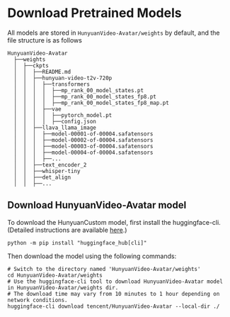 # Download Pretrained Models

All models are stored in `HunyuanVideo-Avatar/weights` by default, and the file structure is as follows
```shell
HunyuanVideo-Avatar
  ├──weights
  │  ├──ckpts
  │  │  ├──README.md
  │  │  ├──hunyuan-video-t2v-720p
  │  │  │  ├──transformers
  │  │  │  │  ├──mp_rank_00_model_states.pt
  │  │  │  │  ├──mp_rank_00_model_states_fp8.pt
  │  │  │  │  ├──mp_rank_00_model_states_fp8_map.pt
  │  │  │  ├──vae
  │  │  │  │  ├──pytorch_model.pt
  │  │  │  │  ├──config.json
  │  │  ├──llava_llama_image
  │  │  │  ├──model-00001-of-00004.safatensors
  │  │  │  ├──model-00002-of-00004.safatensors
  │  │  │  ├──model-00003-of-00004.safatensors
  │  │  │  ├──model-00004-of-00004.safatensors
  │  │  │  ├──...
  │  │  ├──text_encoder_2
  │  │  ├──whisper-tiny
  │  │  ├──det_align
  │  │  ├──...
```

## Download HunyuanVideo-Avatar model
To download the HunyuanCustom model, first install the huggingface-cli. (Detailed instructions are available [here](https://huggingface.co/docs/huggingface_hub/guides/cli).)

```shell
python -m pip install "huggingface_hub[cli]"
```

Then download the model using the following commands:

```shell
# Switch to the directory named 'HunyuanVideo-Avatar/weights'
cd HunyuanVideo-Avatar/weights
# Use the huggingface-cli tool to download HunyuanVideo-Avatar model in HunyuanVideo-Avatar/weights dir.
# The download time may vary from 10 minutes to 1 hour depending on network conditions.
huggingface-cli download tencent/HunyuanVideo-Avatar --local-dir ./
```
